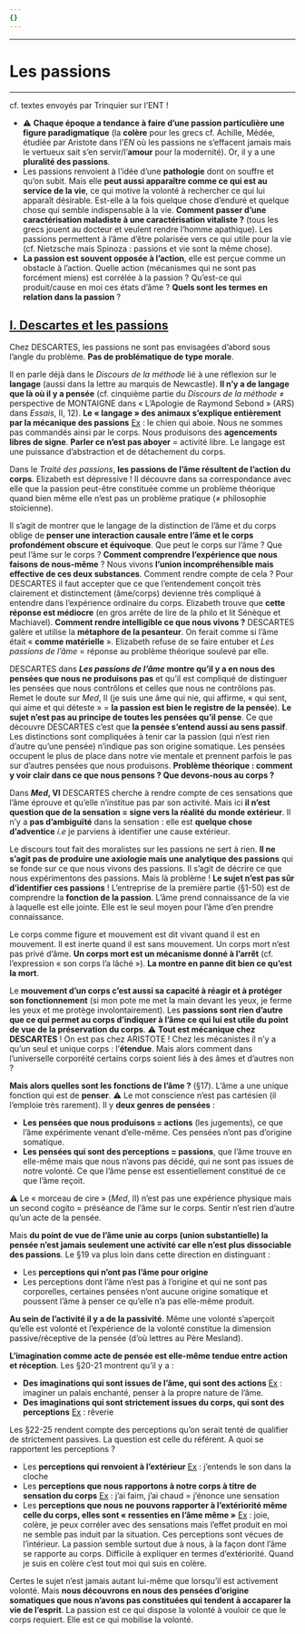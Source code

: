 ```yaml
---
{}
---
```

***
# Les passions
***
cf. textes envoyés par Trinquier sur l’ENT ! 

- ⚠ **Chaque époque a tendance à faire d’une passion particulière une figure paradigmatique** (la **colère** pour les grecs cf. Achille, Médée, étudiée par Aristote dans l’*EN* où les passions ne s’effacent jamais mais le vertueux sait s’en servir/l’**amour** pour la modernité). Or, il y a une **pluralité des passions**. 
- Les passions renvoient à l’idée d’une **pathologie** dont on souffre et qu’on subit. Mais elle **peut aussi apparaître comme ce qui est au service de la vie**, ce qui motive la volonté à rechercher ce qui lui apparaît désirable. Est-elle à la fois quelque chose d’enduré et quelque chose qui semble indispensable à la vie. **Comment passer d’une caractérisation maladiste à une caractérisation vitaliste ?** (tous les grecs jouent au docteur et veulent rendre l’homme apathique). Les passions permettent à l’âme d’être polarisée vers ce qui utile pour la vie (cf. Nietzsche mais Spinoza : passions et vie sont la même chose). 
- **La passion est souvent opposée à l’action**, elle est perçue comme un obstacle à l’action. Quelle action (mécanismes qui ne sont pas forcément miens) est corrélée à la passion ? Qu’est-ce qui produit/cause en moi ces états d’âme ? **Quels sont les termes en relation dans la passion** ? 

## <u>I. Descartes et les passions</u> 

Chez DESCARTES, les passions ne sont pas envisagées d’abord sous l’angle du problème. **Pas de problématique de type morale**. 

Il en parle déjà dans le *Discours de la méthode* lié à une réflexion sur le **langage** (aussi dans la lettre au marquis de Newcastle). **Il n’y a de langage que là où il y a pensée** (cf. cinquième partie du *Discours de la méthode* ≠ perspective de MONTAIGNE dans « L’Apologie de Raymond Sebond » (ARS) dans *Essais*, II, 12). **Le « langage » des animaux s’explique entièrement par la mécanique des passions** <u>Ex</u> : le chien qui aboie. Nous ne sommes pas commandés ainsi par le corps. Nous produisons des **agencements libres de signe**. **Parler ce n’est pas aboyer** = activité libre. Le langage est une puissance d’abstraction et de détachement du corps.   

Dans le *Traité des passions*, **les passions de l’âme résultent de l’action du corps**. Elizabeth est dépressive ! Il découvre dans sa correspondance avec elle que la passion peut-être constituée comme un problème théorique quand bien même elle n’est pas un problème pratique (≠ philosophie stoïcienne). 

Il s’agit de montrer que le langage de la distinction de l’âme et du corps oblige de **penser une interaction causale entre l’âme et le corps profondément obscure et équivoque**. Que peut le corps sur l’âme ? Que peut l’âme sur le corps ? **Comment comprendre l’expérience que nous faisons de nous-même** ?  Nous vivons **l’union incompréhensible mais effective de ces deux substances**. Comment rendre compte de cela ? Pour DESCARTES il faut accepter que ce que l’entendement conçoit très clairement et distinctement (âme/corps) devienne très compliqué à entendre dans l’expérience ordinaire du corps. Elizabeth trouve que **cette réponse est médiocre** (en gros arrête de lire de la philo et lit Sénèque et Machiavel). **Comment rendre intelligible ce que nous vivons ?** DESCARTES galère et utilise la **métaphore de la pesanteur**. On ferait comme si l’âme était « **comme matérielle** ».  Elizabeth refuse de se faire entuber et *Les passions de l’âme* = réponse au problème théorique soulevé par elle. 

DESCARTES dans ***Les passions de l’âme* montre qu’il y a en nous des pensées que nous ne produisons pas** et qu’il est compliqué de distinguer les pensées que nous contrôlons et celles que nous ne contrôlons pas. Remet le doute sur *Med*, II (je suis une âme qui nie, qui affirme, « qui sent, qui aime et qui déteste » = **la passion est bien le registre de la pensée**). **Le sujet n’est pas au principe de toutes les pensées qu’il pense**. Ce que découvre DESCARTES c’est que **la pensée s’entend aussi au sens passif**. Les distinctions sont compliquées à tenir car la passion (qui n’est rien d’autre qu’une pensée) n’indique pas son origine somatique. Les pensées occupent le plus de place dans notre vie mentale et prennent parfois le pas sur d’autres pensées que nous produisons. **Problème théorique : comment y voir clair dans ce que nous pensons ? Que devons-nous au corps ?**

Dans ***Med*, VI** DESCARTES cherche à rendre compte de ces sensations que l’âme éprouve et qu’elle n’institue pas par son activité. Mais ici **il n’est question que de la sensation = signe vers la réalité du monde extérieur**. Il n’y a **pas d’ambiguïté** dans la sensation : elle est **quelque chose d’adventice** *i.e* je parviens à identifier une cause extérieur. 

Le discours tout fait des moralistes sur les passions ne sert à rien. **Il ne s’agit pas de produire une axiologie mais une analytique des passions** qui se fonde sur ce que nous vivons des passions. Il s’agit de décrire ce que nous expérimentons des passions. Mais là problème ! **Le sujet n’est pas sûr d’identifier ces passions** ! L’entreprise de la première partie (§1-50) est de comprendre la **fonction de la passion**. L’âme prend connaissance de la vie à laquelle est elle jointe. Elle est le seul moyen pour l’âme d’en prendre connaissance. 

Le corps comme figure et mouvement est dit vivant quand il est en mouvement. Il est inerte quand il est sans mouvement. Un corps mort n’est pas privé d’âme. **Un corps mort est un mécanisme donné à l’arrêt** (cf. l’expression « son corps l’a lâché »). **La montre en panne dit bien ce qu’est la mort**. 

Le **mouvement d’un corps c’est aussi sa capacité à réagir et à protéger son fonctionnement** (si mon pote me met la main devant les yeux, je ferme les yeux et me protège involontairement). Les **passions sont rien d’autre que ce qui permet au corps d’indiquer à l’âme ce qui lui est utile du point de vue de la préservation du corps**. ⚠ **Tout est mécanique chez DESCARTES** ! On est pas chez ARISTOTE ! Chez les mécanistes il n’y a qu’un seul et unique corps : l’**étendue**. Mais alors comment dans l’universelle corporéité certains corps soient liés à des âmes et d’autres non ? 

**Mais alors quelles sont les fonctions de l’âme ?** (§17). L’âme a une unique fonction qui est de **penser**. ⚠ Le mot conscience n’est pas cartésien (il l’emploie très rarement). Il y **deux genres de pensées** : 
- **Les pensées que nous produisons = actions** (les jugements), ce que l’âme expérimente venant d’elle-même. Ces pensées n’ont pas d’origine somatique. 
- **Les pensées qui sont des perceptions = passions**, que l’âme trouve en elle-même mais que nous n’avons pas décidé, qui ne sont pas issues de notre volonté. Ce que l’âme pense est essentiellement constitué de ce que l’âme reçoit. 

⚠ Le « morceau de cire » (*Med*, II) n’est pas une expérience physique mais un second cogito = préséance de l’âme sur le corps. Sentir n’est rien d’autre qu’un acte de la pensée. 

Mais **du point de vue de l’âme unie au corps (union substantielle) la pensée n’est jamais seulement une activité car elle n’est plus dissociable des passions**. Le §19 va plus loin dans cette direction en distinguant : 
- Les **perceptions qui n’ont pas l’âme pour origine** 
- Les perceptions dont l’âme n’est pas à l’origine et qui ne sont pas corporelles, certaines pensées n’ont aucune origine somatique et poussent l’âme à penser ce qu’elle n’a pas elle-même produit. 

**Au sein de l’activité il y a de la passivité**. Même une volonté s’aperçoit qu’elle est volonté et l’expérience de la volonté constitue la dimension passive/réceptive de la pensée (d’où lettres au Père Mesland). 

**L’imagination comme acte de pensée est elle-même tendue entre action et réception**. Les §20-21 montrent qu’il y a : 
- **Des imaginations qui sont issues de l’âme, qui sont des actions** <u>Ex</u> : imaginer un palais enchanté, penser à la propre nature de l’âme. 
- **Des imaginations qui sont strictement issues du corps, qui sont des perceptions** <u>Ex</u> : rêverie 

Les §22-25 rendent compte des perceptions qu’on serait tenté de qualifier de strictement passives. La question est celle du référent. A quoi se rapportent les perceptions ? 
- Les **perceptions qui renvoient à l’extérieur** <u>Ex</u> : j’entends le son dans la cloche
- Les **perceptions que nous rapportons à notre corps à titre de sensation du corps** <u>Ex</u> : j’ai faim, j’ai chaud = j’énonce une sensation 
- Les **perceptions que nous ne pouvons rapporter à l’extériorité même celle du corps, elles sont « ressenties en l’âme même »** <u>Ex</u> : joie, colère, je peux corréler avec des sensations mais l’effet produit en moi ne semble pas induit par la situation. Ces perceptions sont vécues de l’intérieur. La passion semble surtout due à nous, à la façon dont l’âme se rapporte au corps. Difficile à expliquer en termes d’extériorité. Quand je suis en colère c’est tout moi qui suis en colère. 

Certes le sujet n’est jamais autant lui-même que lorsqu’il est activement volonté. Mais **nous découvrons en nous des pensées d’origine somatiques que nous n’avons pas constituées qui tendent à accaparer la vie de l’esprit**. La passion est ce qui dispose la volonté à vouloir ce que le corps requiert. Elle est ce qui mobilise la volonté. 




















